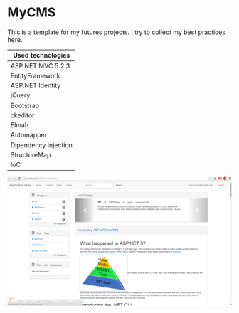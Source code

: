 # <h1>MyCMS
This is a template for my futures projects.
I try to collect my best practices here.



Used technologies | 
------------ | 
ASP.NET MVC 5.2.3 | 
EntityFramework |
ASP.NET Identity |
jQuery | 
Bootstrap |
ckeditor |
Elmah |
Automapper |
Dipendency Injection |
StructureMap |
IoC |

![alt tag](https://github.com/MatGhp/MyCMS/blob/master/MyCMS.Web/FirstOutput.png)
